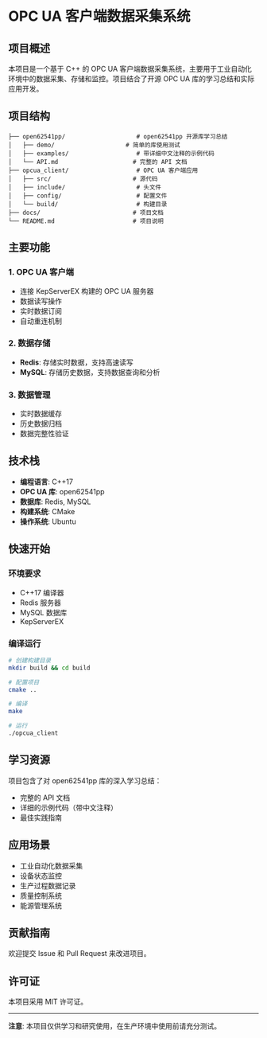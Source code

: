 # OPC UA 客户端数据采集系统

## 项目概述

本项目是一个基于 C++ 的 OPC UA 客户端数据采集系统，主要用于工业自动化环境中的数据采集、存储和监控。项目结合了开源 OPC UA 库的学习总结和实际应用开发。

## 项目结构

```
├── open62541pp/                    # open62541pp 开源库学习总结
│   ├── demo/                    # 简单的库使用测试
│   ├── examples/                   # 带详细中文注释的示例代码
│   └── API.md                     # 完整的 API 文档
├── opcua_client/                   # OPC UA 客户端应用
│   ├── src/                       # 源代码
│   ├── include/                    # 头文件
│   ├── config/                     # 配置文件
│   └── build/                      # 构建目录
├── docs/                          # 项目文档
└── README.md                      # 项目说明
```

## 主要功能

### 1. OPC UA 客户端
- 连接 KepServerEX 构建的 OPC UA 服务器
- 数据读写操作
- 实时数据订阅
- 自动重连机制

### 2. 数据存储
- **Redis**: 存储实时数据，支持高速读写
- **MySQL**: 存储历史数据，支持数据查询和分析

### 3. 数据管理
- 实时数据缓存
- 历史数据归档
- 数据完整性验证

## 技术栈

- **编程语言**: C++17
- **OPC UA 库**: open62541pp
- **数据库**: Redis, MySQL
- **构建系统**: CMake
- **操作系统**: Ubuntu

## 快速开始

### 环境要求
- C++17 编译器
- Redis 服务器
- MySQL 数据库
- KepServerEX

### 编译运行
```bash
# 创建构建目录
mkdir build && cd build

# 配置项目
cmake ..

# 编译
make

# 运行
./opcua_client
```

## 学习资源

项目包含了对 open62541pp 库的深入学习总结：
- 完整的 API 文档
- 详细的示例代码（带中文注释）
- 最佳实践指南

## 应用场景

- 工业自动化数据采集
- 设备状态监控
- 生产过程数据记录
- 质量控制系统
- 能源管理系统

## 贡献指南

欢迎提交 Issue 和 Pull Request 来改进项目。

## 许可证

本项目采用 MIT 许可证。

---

**注意**: 本项目仅供学习和研究使用，在生产环境中使用前请充分测试。
